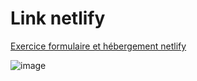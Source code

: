 # Link netlify
[Exercice formulaire et hébergement netlify](https://jazzy-gelato-7e4b24.netlify.app/)

![image](https://user-images.githubusercontent.com/87413559/188664708-16ad7cd1-be03-4ce5-bc07-9bda6308a5ee.png)

